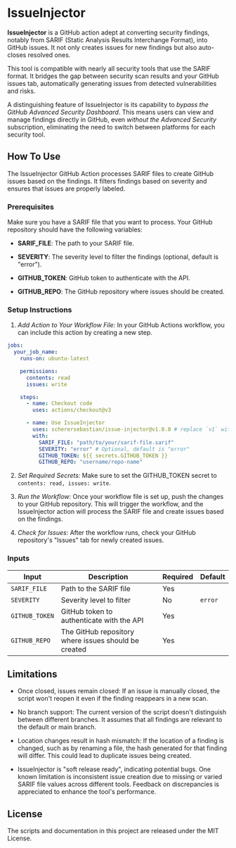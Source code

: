 # IssueInjector

**IssueInjector** is a GitHub action adept at converting security findings, notably from SARIF (Static Analysis Results Interchange Format), into GitHub issues. It not only creates issues for new findings but also auto-closes resolved ones.

This tool is compatible with nearly all security tools that use the SARIF format. It bridges the gap between security scan results and your GitHub issues tab, automatically generating issues from detected vulnerabilities and risks.

A distinguishing feature of IssueInjector is its capability to _bypass the GitHub Advanced Security Dashboard_. This means users can view and manage findings directly in GitHub, even _without the Advanced Security_ subscription, eliminating the need to switch between platforms for each security tool.

## How To Use

The IssueInjector GitHub Action processes SARIF files to create GitHub issues based on the findings. It filters findings based on severity and ensures that issues are properly labeled.

### Prerequisites

Make sure you have a SARIF file that you want to process. Your GitHub repository should have the following variables:

- **SARIF_FILE**: The path to your SARIF file.

- **SEVERITY**: The severity level to filter the findings (optional, default is "error").

- **GITHUB_TOKEN**: GitHub token to authenticate with the API.

- **GITHUB_REPO**: The GitHub repository where issues should be created.

### Setup Instructions

1. _Add Action to Your Workflow File:_ In your GitHub Actions workflow, you can include this action by creating a new step.

```yml
jobs:
  your_job_name:
    runs-on: ubuntu-latest

    permissions:
      contents: read
      issues: write

    steps:
      - name: Checkout code
        uses: actions/checkout@v3

      - name: Use IssueInjector
        uses: scherersebastian/issue-injector@v1.0.0 # replace `v1` with the version you'd like to use
        with:
          SARIF_FILE: "path/to/your/sarif-file.sarif"
          SEVERITY: "error" # Optional, default is "error"
          GITHUB_TOKEN: ${{ secrets.GITHUB_TOKEN }}
          GITHUB_REPO: "username/repo-name"
```

2. _Set Required Secrets:_ Make sure to set the GITHUB_TOKEN secret to `contents: read, issues: write`.

3. _Run the Workflow:_ Once your workflow file is set up, push the changes to your GitHub repository. This will trigger the workflow, and the IssueInjector action will process the SARIF file and create issues based on the findings.

4. _Check for Issues:_ After the workflow runs, check your GitHub repository's "Issues" tab for newly created issues.

### Inputs

| Input          | Description                                          | Required | Default |
| -------------- | ---------------------------------------------------- | -------- | ------- |
| `SARIF_FILE`   | Path to the SARIF file                               | Yes      |         |
| `SEVERITY`     | Severity level to filter                             | No       | `error` |
| `GITHUB_TOKEN` | GitHub token to authenticate with the API            | Yes      |         |
| `GITHUB_REPO`  | The GitHub repository where issues should be created | Yes      |         |

## Limitations

- Once closed, issues remain closed: If an issue is manually closed, the script won't reopen it even if the finding reappears in a new scan.

- No branch support: The current version of the script doesn't distinguish between different branches. It assumes that all findings are relevant to the default or main branch.

- Location changes result in hash mismatch: If the location of a finding is changed, such as by renaming a file, the hash generated for that finding will differ. This could lead to duplicate issues being created.

- IssueInjector is "soft release ready", indicating potential bugs. One known limitation is inconsistent issue creation due to missing or varied SARIF file values across different tools. Feedback on discrepancies is appreciated to enhance the tool's performance.

## License

The scripts and documentation in this project are released under the MIT License.
